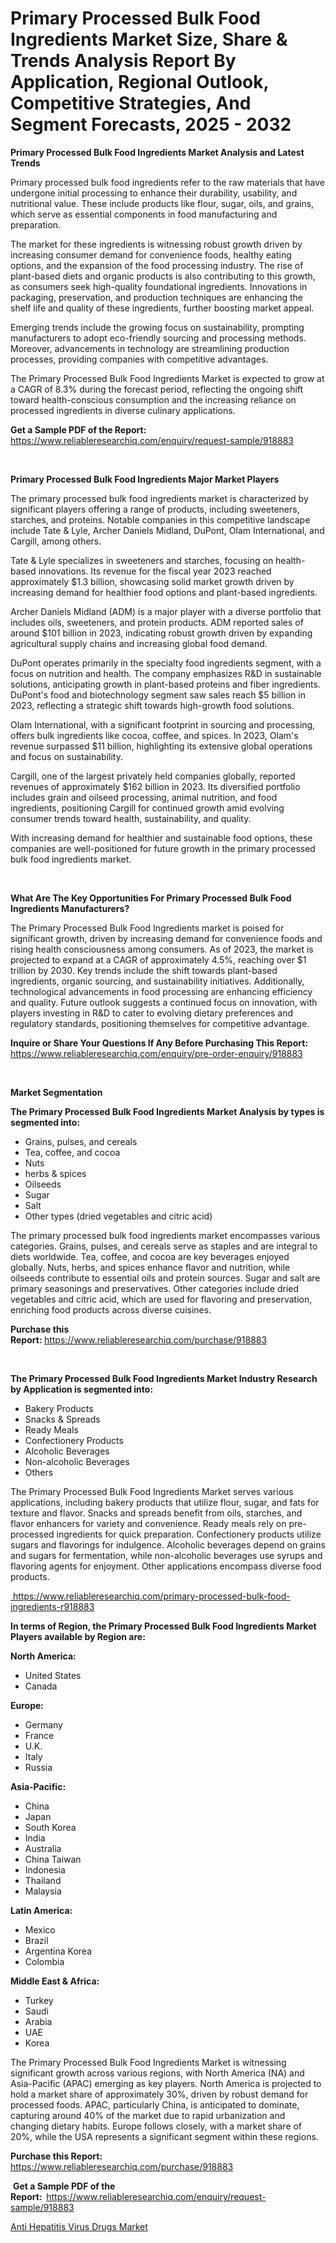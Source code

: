 <p><h1>Primary Processed Bulk Food Ingredients Market Size, Share & Trends Analysis Report By Application, Regional Outlook, Competitive Strategies, And Segment Forecasts, 2025 - 2032</h1></p><p><strong>Primary Processed Bulk Food Ingredients Market Analysis and Latest Trends</strong></p>
<p><p>Primary processed bulk food ingredients refer to the raw materials that have undergone initial processing to enhance their durability, usability, and nutritional value. These include products like flour, sugar, oils, and grains, which serve as essential components in food manufacturing and preparation. </p><p>The market for these ingredients is witnessing robust growth driven by increasing consumer demand for convenience foods, healthy eating options, and the expansion of the food processing industry. The rise of plant-based diets and organic products is also contributing to this growth, as consumers seek high-quality foundational ingredients. Innovations in packaging, preservation, and production techniques are enhancing the shelf life and quality of these ingredients, further boosting market appeal.</p><p>Emerging trends include the growing focus on sustainability, prompting manufacturers to adopt eco-friendly sourcing and processing methods. Moreover, advancements in technology are streamlining production processes, providing companies with competitive advantages. </p><p>The Primary Processed Bulk Food Ingredients Market is expected to grow at a CAGR of 8.3% during the forecast period, reflecting the ongoing shift toward health-conscious consumption and the increasing reliance on processed ingredients in diverse culinary applications.</p></p>
<p><strong>Get a Sample PDF of the Report:&nbsp;</strong> <a href="https://www.reliableresearchiq.com/enquiry/request-sample/918883?utm_campaign=2335&utm_medium=2&utm_source=Github&utm_content=ia&utm_term=07032025&utm_id=primary-processed-bulk-food-ingredients">https://www.reliableresearchiq.com/enquiry/request-sample/918883</a></p>
<p>&nbsp;</p>
<p><strong>Primary Processed Bulk Food Ingredients Major Market Players</strong></p>
<p><p>The primary processed bulk food ingredients market is characterized by significant players offering a range of products, including sweeteners, starches, and proteins. Notable companies in this competitive landscape include Tate & Lyle, Archer Daniels Midland, DuPont, Olam International, and Cargill, among others.</p><p>Tate & Lyle specializes in sweeteners and starches, focusing on health-based innovations. Its revenue for the fiscal year 2023 reached approximately $1.3 billion, showcasing solid market growth driven by increasing demand for healthier food options and plant-based ingredients.</p><p>Archer Daniels Midland (ADM) is a major player with a diverse portfolio that includes oils, sweeteners, and protein products. ADM reported sales of around $101 billion in 2023, indicating robust growth driven by expanding agricultural supply chains and increasing global food demand.</p><p>DuPont operates primarily in the specialty food ingredients segment, with a focus on nutrition and health. The company emphasizes R&D in sustainable solutions, anticipating growth in plant-based proteins and fiber ingredients. DuPont's food and biotechnology segment saw sales reach $5 billion in 2023, reflecting a strategic shift towards high-growth food solutions.</p><p>Olam International, with a significant footprint in sourcing and processing, offers bulk ingredients like cocoa, coffee, and spices. In 2023, Olam's revenue surpassed $11 billion, highlighting its extensive global operations and focus on sustainability.</p><p>Cargill, one of the largest privately held companies globally, reported revenues of approximately $162 billion in 2023. Its diversified portfolio includes grain and oilseed processing, animal nutrition, and food ingredients, positioning Cargill for continued growth amid evolving consumer trends toward health, sustainability, and quality.</p><p>With increasing demand for healthier and sustainable food options, these companies are well-positioned for future growth in the primary processed bulk food ingredients market.</p></p>
<p>&nbsp;</p>
<p><strong>What Are The Key Opportunities For Primary Processed Bulk Food Ingredients Manufacturers?</strong></p>
<p><p>The Primary Processed Bulk Food Ingredients market is poised for significant growth, driven by increasing demand for convenience foods and rising health consciousness among consumers. As of 2023, the market is projected to expand at a CAGR of approximately 4.5%, reaching over $1 trillion by 2030. Key trends include the shift towards plant-based ingredients, organic sourcing, and sustainability initiatives. Additionally, technological advancements in food processing are enhancing efficiency and quality. Future outlook suggests a continued focus on innovation, with players investing in R&D to cater to evolving dietary preferences and regulatory standards, positioning themselves for competitive advantage.</p></p>
<p><strong>Inquire or Share Your Questions If Any Before Purchasing This Report:</strong> <a href="https://www.reliableresearchiq.com/enquiry/pre-order-enquiry/918883?utm_campaign=2335&utm_medium=2&utm_source=Github&utm_content=ia&utm_term=07032025&utm_id=primary-processed-bulk-food-ingredients">https://www.reliableresearchiq.com/enquiry/pre-order-enquiry/918883</a></p>
<p>&nbsp;</p>
<p><strong>Market Segmentation</strong></p>
<p><strong>The Primary Processed Bulk Food Ingredients Market Analysis by types is segmented into:</strong></p>
<p><ul><li>Grains, pulses, and cereals</li><li>Tea, coffee, and cocoa</li><li>Nuts</li><li>herbs & spices</li><li>Oilseeds</li><li>Sugar</li><li>Salt</li><li>Other types (dried vegetables and citric acid)</li></ul></p>
<p><p>The primary processed bulk food ingredients market encompasses various categories. Grains, pulses, and cereals serve as staples and are integral to diets worldwide. Tea, coffee, and cocoa are key beverages enjoyed globally. Nuts, herbs, and spices enhance flavor and nutrition, while oilseeds contribute to essential oils and protein sources. Sugar and salt are primary seasonings and preservatives. Other categories include dried vegetables and citric acid, which are used for flavoring and preservation, enriching food products across diverse cuisines.</p></p>
<p><strong>Purchase this Report:&nbsp;</strong><a href="https://www.reliableresearchiq.com/purchase/918883?utm_campaign=2335&utm_medium=2&utm_source=Github&utm_content=ia&utm_term=07032025&utm_id=primary-processed-bulk-food-ingredients">https://www.reliableresearchiq.com/purchase/918883</a></p>
<p>&nbsp;</p>
<p><strong>The Primary Processed Bulk Food Ingredients Market Industry Research by Application is segmented into:</strong></p>
<p><ul><li>Bakery Products</li><li>Snacks & Spreads</li><li>Ready Meals</li><li>Confectionery Products</li><li>Alcoholic Beverages</li><li>Non-alcoholic Beverages</li><li>Others</li></ul></p>
<p><p>The Primary Processed Bulk Food Ingredients Market serves various applications, including bakery products that utilize flour, sugar, and fats for texture and flavor. Snacks and spreads benefit from oils, starches, and flavor enhancers for variety and convenience. Ready meals rely on pre-processed ingredients for quick preparation. Confectionery products utilize sugars and flavorings for indulgence. Alcoholic beverages depend on grains and sugars for fermentation, while non-alcoholic beverages use syrups and flavoring agents for enjoyment. Other applications encompass diverse food products.</p></p>
<p><a href="https://www.reliableresearchiq.com/primary-processed-bulk-food-ingredients-r918883?utm_campaign=2335&utm_medium=2&utm_source=Github&utm_content=ia&utm_term=07032025&utm_id=primary-processed-bulk-food-ingredients">&nbsp;https://www.reliableresearchiq.com/primary-processed-bulk-food-ingredients-r918883</a></p>
<p><strong>In terms of Region, the Primary Processed Bulk Food Ingredients Market Players available by Region are:</strong></p>
<p>
    <p> <strong> North America: </strong>
        <ul>
            <li>United States</li>
            <li>Canada</li>
        </ul>
        </p> 
    <p> <strong> Europe: </strong>
        <ul>
            <li>Germany</li>
            <li>France</li>
            <li>U.K.</li>
            <li>Italy</li>
            <li>Russia</li>
        </ul>
        </p> 
    <p> <strong> Asia-Pacific: </strong>
        <ul>
            <li>China</li>
            <li>Japan</li>
            <li>South Korea</li>
            <li>India</li>
            <li>Australia</li>
            <li>China Taiwan</li>
            <li>Indonesia</li>
            <li>Thailand</li>
            <li>Malaysia</li>
        </ul>
        </p> 
    <p> <strong> Latin America: </strong>
        <ul>
            <li>Mexico</li>
            <li>Brazil</li>
            <li>Argentina Korea</li>
            <li>Colombia</li>
        </ul>
        </p> 
    <p> <strong> Middle East & Africa: </strong>
        <ul>
            <li>Turkey</li>
            <li>Saudi</li>
            <li>Arabia</li>
            <li>UAE</li>
            <li>Korea</li>
        </ul>
    </p>
    </p>
<p><p>The Primary Processed Bulk Food Ingredients Market is witnessing significant growth across various regions, with North America (NA) and Asia-Pacific (APAC) emerging as key players. North America is projected to hold a market share of approximately 30%, driven by robust demand for processed foods. APAC, particularly China, is anticipated to dominate, capturing around 40% of the market due to rapid urbanization and changing dietary habits. Europe follows closely, with a market share of 20%, while the USA represents a significant segment within these regions.</p></p>
<p><strong>Purchase this Report: </strong><a href="https://www.reliableresearchiq.com/purchase/918883?utm_campaign=2335&utm_medium=2&utm_source=Github&utm_content=ia&utm_term=07032025&utm_id=primary-processed-bulk-food-ingredients">https://www.reliableresearchiq.com/purchase/918883</a></p>
<p>&nbsp;<strong>Get a Sample PDF of the Report:&nbsp;&nbsp;</strong><a href="https://www.reliableresearchiq.com/enquiry/request-sample/918883?utm_campaign=2335&utm_medium=2&utm_source=Github&utm_content=ia&utm_term=07032025&utm_id=primary-processed-bulk-food-ingredients">https://www.reliableresearchiq.com/enquiry/request-sample/918883</a></p>
<p><strong></strong></p>
<p><p><a href="https://github.com/jerhoskinson197676/Market-Research-Report-List-1/blob/main/anti-hepatitis-virus-drugs-market.md?utm_campaign=2335&utm_medium=2&utm_source=Github&utm_content=ia&utm_term=07032025&utm_id=primary-processed-bulk-food-ingredients">Anti Hepatitis Virus Drugs Market</a></p></p>